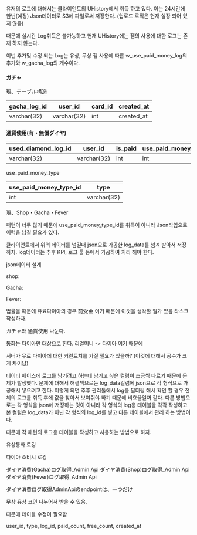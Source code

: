 유저의 로그에 대해서는 클라이언트의 UHistory에서 취득 하고 있다.
이는 24시간에 한번(예정) Json데이터로 S3에 파일로써 저장한다.
(업로드 로직은 현재 실장 되어 있지 않음)

때문에 실시간 Log취득은 불가능하고 현재 UHistory에는 젬의 사용에 대한 로그는 존재 하지 않는다.

이번 추가및 수정 되는 Log는 유상, 무상 젬 사용에 따른
w_use_paid_money_log의 추가와 w_gacha_log의 개수이다.




#### ガチャ
現、テーブル構造

|gacha_log_id|user_id|card_id|created_at|
|---|---|---|---|
|varchar(32)|varchar(32)|int|created_at|

#### 通貨使用(有・無償ダイヤ)

|used_diamond_log_id|user_id|is_paid|use_paid_money_type_id|amount_used|created_at|
|---|---|---|---|---|---|
|varchar(32)|varchar(32)|int|int|int|created_at|

use_paid_money_type

|use_paid_money_type_id|type|
|---|---|
|int|varchar(32)|
現、Shop・Gacha・Fever

패턴이 너무 많기 때문에 use_paid_money_type_id를 취득이 아니라
Json타입으로 이력을 남길 필요가 있다.

클라이언트에서 위의 데이터를 넘길때
json으로 가공한 log_data를 넘겨 받아서 저장하자.
log데이터는 추후 KPI, 로그 툴 등에서 가공하여 처리 해야 한다.

json데이터 설계

shop:

Gacha:

Fever:



법률을 때문에 유료다이아의 경우 前受金 이기 때문에 이것을 생각할 필가 있음
타스크 작성하자.

ガチャ와 通貨使用 나눈다.

통화는 다이아만 대상으로 한다.
리얼머니 -> 다이아 이기 때문에

서버가 무료 다이아에 대한 커런트치를 가질 필요가 있을까? (이것에 대해서 공수가 크게 차이남)




데이터 베이스에 로그를 남기려고 하는데
남기고 싶은 컬럼이 조금씩 다르기 때문에 문제가 발생했다.
문제에 대해서 해결책으로는 log_data컬럼에 json으로 각 형식으로 가공해서 넣으려고 한다.
이렇게 되면 추후 관리툴에서 log를 필터링 해서 확인 할 경우
전체의 로그를 취득 후에 값을 찾아서 보여줘야 하기 때문에 비효율일꺼 같다.
다른 방법으로는 각 형식을 json에 저장하는 것이 아니라  각 형식의 log용 테이블을 각각 작성하고
본 컬럼은 log_data가 아닌 각 형식의 log_id를 넣고 다른 테이블에서 관리 하는 방법이다.

때문에
각 패턴의 로그용 테이블을 작성하고 사용하는 방법으로 하자.


유상통화 로깅



다이아 소비시 로깅


ダイヤ消費(Gacha)ログ取得_Admin Api
ダイヤ消費(Shop)ログ取得_Admin Api
ダイヤ消費(Fever)ログ取得_Admin Api
 
ダイヤ消費ログ取得AdminApiのendpointは、一つだけ

무상 유상 코인 나누어서 받을 수 있음.

때문에 테이블 수정이 필요함




user_id, type, log_id, paid_count, free_count, created_at


